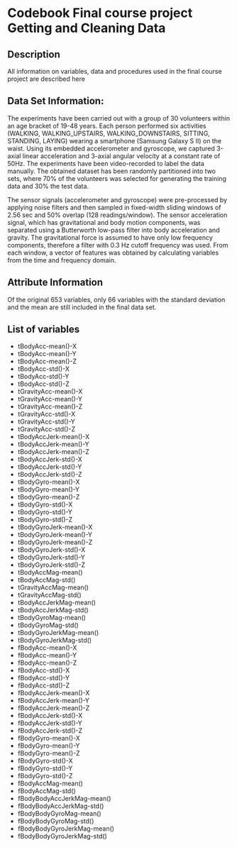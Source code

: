 # Codebook Final course project Getting and Cleaning Data
## Description
All information on variables, data and procedures used in the final course project are described here

## Data Set Information:

The experiments have been carried out with a group of 30 volunteers within an age bracket of 19-48 years. Each person performed six activities (WALKING, WALKING_UPSTAIRS, WALKING_DOWNSTAIRS, SITTING, STANDING, LAYING) wearing a smartphone (Samsung Galaxy S II) on the waist. Using its embedded accelerometer and gyroscope, we captured 3-axial linear acceleration and 3-axial angular velocity at a constant rate of 50Hz. The experiments have been video-recorded to label the data manually. The obtained dataset has been randomly partitioned into two sets, where 70% of the volunteers was selected for generating the training data and 30% the test data.

The sensor signals (accelerometer and gyroscope) were pre-processed by applying noise filters and then sampled in fixed-width sliding windows of 2.56 sec and 50% overlap (128 readings/window). The sensor acceleration signal, which has gravitational and body motion components, was separated using a Butterworth low-pass filter into body acceleration and gravity. The gravitational force is assumed to have only low frequency components, therefore a filter with 0.3 Hz cutoff frequency was used. From each window, a vector of features was obtained by calculating variables from the time and frequency domain.


## Attribute Information

Of the original 653 variables, only 66 variables with the standard deviation and the mean are still included in the final data set. 


## List of variables

+ tBodyAcc-mean()-X
+ tBodyAcc-mean()-Y
+ tBodyAcc-mean()-Z
+ tBodyAcc-std()-X
+ tBodyAcc-std()-Y
+ tBodyAcc-std()-Z
+ tGravityAcc-mean()-X
+ tGravityAcc-mean()-Y
+ tGravityAcc-mean()-Z
+ tGravityAcc-std()-X
+ tGravityAcc-std()-Y
+ tGravityAcc-std()-Z
+ tBodyAccJerk-mean()-X
+ tBodyAccJerk-mean()-Y
+ tBodyAccJerk-mean()-Z
+ tBodyAccJerk-std()-X
+ tBodyAccJerk-std()-Y
+ tBodyAccJerk-std()-Z
+ tBodyGyro-mean()-X
+ tBodyGyro-mean()-Y
+ tBodyGyro-mean()-Z
+ tBodyGyro-std()-X
+ tBodyGyro-std()-Y
+ tBodyGyro-std()-Z
+ tBodyGyroJerk-mean()-X
+ tBodyGyroJerk-mean()-Y
+ tBodyGyroJerk-mean()-Z
+ tBodyGyroJerk-std()-X
+ tBodyGyroJerk-std()-Y
+ tBodyGyroJerk-std()-Z
+ tBodyAccMag-mean()
+ tBodyAccMag-std()
+ tGravityAccMag-mean()
+ tGravityAccMag-std()
+ tBodyAccJerkMag-mean()
+ tBodyAccJerkMag-std()
+ tBodyGyroMag-mean()
+ tBodyGyroMag-std()
+ tBodyGyroJerkMag-mean()
+ tBodyGyroJerkMag-std()
+ fBodyAcc-mean()-X
+ fBodyAcc-mean()-Y
+ fBodyAcc-mean()-Z
+ fBodyAcc-std()-X
+ fBodyAcc-std()-Y
+ fBodyAcc-std()-Z
+ fBodyAccJerk-mean()-X
+ fBodyAccJerk-mean()-Y
+ fBodyAccJerk-mean()-Z
+ fBodyAccJerk-std()-X
+ fBodyAccJerk-std()-Y
+ fBodyAccJerk-std()-Z
+ fBodyGyro-mean()-X
+ fBodyGyro-mean()-Y
+ fBodyGyro-mean()-Z
+ fBodyGyro-std()-X
+ fBodyGyro-std()-Y
+ fBodyGyro-std()-Z
+ fBodyAccMag-mean()
+ fBodyAccMag-std()
+ fBodyBodyAccJerkMag-mean()
+ fBodyBodyAccJerkMag-std()
+ fBodyBodyGyroMag-mean()
+ fBodyBodyGyroMag-std()
+ fBodyBodyGyroJerkMag-mean()
+ fBodyBodyGyroJerkMag-std()